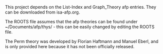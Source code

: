 This project depends on the List-Index and Graph_Theory afp entries. They can be downloaded from isa-afp.org. 

The ROOTS file assumes that the afp theories can be found under ~/Documents/afp/thys/ - this can be easily changed by editing the ROOTS file.

The Perm theory was developed by Florian Haftmann and Manuel Eberl, and is only provided here because it has not been officially released.
